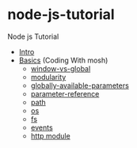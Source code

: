 # node-js-tutorial
Node js Tutorial
- [Intro](https://false-roadrunner-986.notion.site/Node-JS-05f3c50c5ecb4cf7a07c65895847d876)
- [Basics](https://github.com/dikshit-n/node-js-tutorial/tree/master/basic) (Coding With mosh)
  - [window-vs-global](https://github.com/dikshit-n/node-js-tutorial/blob/master/basic/docs/window-vs-global.js)
  - [modularity](https://github.com/dikshit-n/node-js-tutorial/blob/master/basic/docs/modularity.js)
  - [globally-available-parameters](https://github.com/dikshit-n/node-js-tutorial/blob/master/basic/docs/globally-available-parameters.js)
  - [parameter-reference](https://github.com/dikshit-n/node-js-tutorial/blob/master/basic/docs/parameter-reference.js)
  - [path](https://github.com/dikshit-n/node-js-tutorial/blob/master/basic/docs/path.js)
  - [os](https://github.com/dikshit-n/node-js-tutorial/blob/master/basic/docs/os.js)
  - [fs](https://github.com/dikshit-n/node-js-tutorial/blob/master/basic/docs/fs.js)
  - [events](https://github.com/dikshit-n/node-js-tutorial/blob/master/basic/docs/events.js)
  - [http module](https://github.com/dikshit-n/node-js-tutorial/blob/master/basic/docs/http.js)
